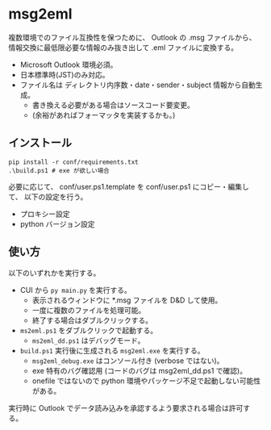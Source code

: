 # msg2eml

複数環境でのファイル互換性を保つために、
Outlook の .msg ファイルから、
情報交換に最低限必要な情報のみ抜き出して .eml ファイルに変換する。

* Microsoft Outlook 環境必須。
* 日本標準時(JST)のみ対応。
* ファイル名は ディレクトリ内序数・date・sender・subject 情報から自動生成。
  * 書き換える必要がある場合はソースコード要変更。
  * (余裕があればフォーマッタを実装するかも。)

## インストール

```
pip install -r conf/requirements.txt
.\build.ps1 # exe が欲しい場合
```

必要に応じて、 conf/user.ps1.template を conf/user.ps1 にコピー・編集して、
以下の設定を行う。

* プロキシー設定
* python バージョン設定


## 使い方

以下のいずれかを実行する。

* CUI から `py main.py` を実行する。
  * 表示されるウィンドウに *.msg ファイルを D&D して使用。
  * 一度に複数のファイルを処理可能。
  * 終了する場合はダブルクリックする。
* `ms2eml.ps1` をダブルクリックで起動する。
  * `ms2eml_dd.ps1` はデバッグモード。
* `build.ps1` 実行後に生成される `msg2eml.exe` を実行する。
  * `msg2eml_debug.exe` はコンソール付き (verbose ではない)。
  * exe 特有のバグ確認用 (コードのバグは msg2eml_dd.ps1 で確認)。
  * onefile ではないので python 環境やパッケージ不足で起動しない可能性がある。

実行時に Outlook でデータ読み込みを承認するよう要求される場合は許可する。
